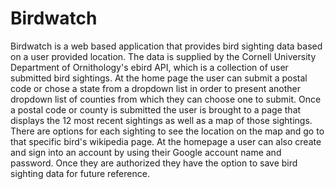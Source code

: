 # Birdwatch

Birdwatch is a web based application that provides bird sighting data based on a user provided location. 
The data is supplied by the Cornell University Department of Ornithology's ebird API, which is a collection 
of user submitted bird sightings. At the home page the user can submit a postal code or chose a state from a 
dropdown list in order to present another dropdown list of counties from which they can choose one to submit.
Once a postal code or county is submitted the user is brought to a page that displays the 12 most recent sightings
as well as a map of those sightings. There are options for each sighting to see the location on the map and go to 
that specific bird's wikipedia page. At the homepage a user can also create and sign into an account by using their
Google account name and password. Once they are authorized they have the option to save bird sighting data for future 
reference.
